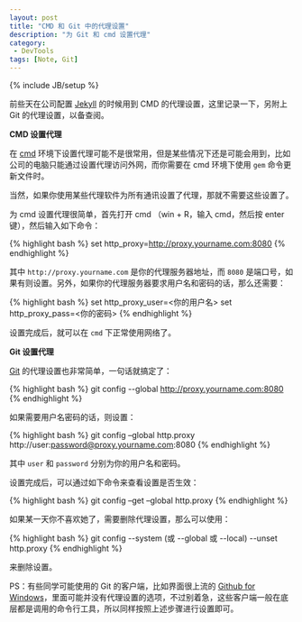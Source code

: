 ```yaml
---
layout: post
title: "CMD 和 Git 中的代理设置"
description: "为 Git 和 cmd 设置代理"
category:
 - DevTools
tags: [Note, Git]
---
```

{% include JB/setup %}

前些天在公司配置 [Jekyll][4] 的时候用到 CMD 的代理设置，这里记录一下，另附上 Git 的代理设置，以备查阅。

**CMD 设置代理**

在 [cmd][1] 环境下设置代理可能不是很常用，但是某些情况下还是可能会用到，比如公司的电脑只能通过设置代理访问外网，而你需要在 cmd 环境下使用 `gem` 命令更新文件时。

当然，如果你使用某些代理软件为所有通讯设置了代理，那就不需要这些设置了。

为 cmd 设置代理很简单，首先打开 cmd （win + R，输入 cmd，然后按 enter 键），然后输入如下命令：

{% highlight bash %}
set http_proxy=http://proxy.yourname.com:8080
{% endhighlight %}

其中 `http://proxy.yourname.com` 是你的代理服务器地址，而 `8080` 是端口号，如果有则设置。另外，如果你的代理服务器要求用户名和密码的话，那么还需要：

{% highlight bash %}
set http_proxy_user=<你的用户名>
set http_proxy_pass=<你的密码>
{% endhighlight %}

设置完成后，就可以在 `cmd` 下正常使用网络了。

**Git 设置代理**

[Git][3] 的代理设置也非常简单，一句话就搞定了：

{% highlight bash %}
git config --global http://proxy.yourname.com:8080
{% endhighlight %}

如果需要用户名密码的话，则设置：

{% highlight bash %}
git config –global http.proxy http://user:password@proxy.yourname.com:8080
{% endhighlight %}

其中 `user` 和 `password` 分别为你的用户名和密码。

设置完成后，可以通过如下命令来查看设置是否生效：

{% highlight bash %}
git config –get –global http.proxy
{% endhighlight %}

如果某一天你不喜欢她了，需要删除代理设置，那么可以使用：

{% highlight bash %}
git config --system (或 --global 或 --local) --unset http.proxy
{% endhighlight %}

来删除设置。

PS：有些同学可能使用的 Git 的客户端，比如界面很上流的 [Github for Windows][2]，里面可能并没有代理设置的选项，不过别着急，这些客户端一般在底层都是调用的命令行工具，所以同样按照上述步骤进行设置即可。

[1]: http://baike.baidu.com/view/65856.htm
[2]: http://windows.github.com/
[3]: http://44ux.com/tags.html#Git-ref
[4]: https://github.com/mojombo/jekyll
